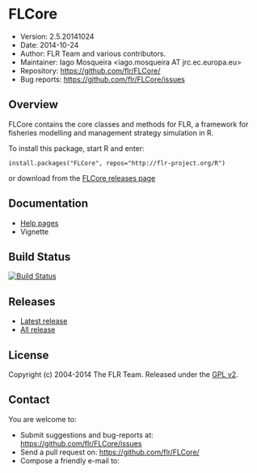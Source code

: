 # FLCore
- Version: 2.5.20141024
- Date: 2014-10-24
- Author: FLR Team and various contributors.
- Maintainer: Iago Mosqueira <iago.mosqueira AT jrc.ec.europa.eu>
- Repository: <https://github.com/flr/FLCore/>
- Bug reports: <https://github.com/flr/FLCore/issues>

## Overview
FLCore contains the core classes and methods for FLR, a framework for fisheries modelling and management strategy simulation in R.

To install this package, start R and enter:

	install.packages("FLCore", repos="http://flr-project.org/R")

or download from the [FLCore releases page](https://github.com/flr/FLCore/releases/latest)

## Documentation
- [Help pages](http://flr-project.org/FLCore)
- Vignette

## Build Status
[![Build Status](https://travis-ci.org/flr/FLCore.svg?branch=master)](https://travis-ci.org/flr/FLCore)

## Releases
- [Latest release](https://github.com/flr/FLCore/releases/tag/v2.5.20130716)
- [All release](https://github.com/flr/FLCore/releases/)

## License
Copyright (c) 2004-2014 The FLR Team. Released under the [GPL v2](http://www.gnu.org/licenses/gpl-2.0.html).

## Contact
You are welcome to:

- Submit suggestions and bug-reports at: <https://github.com/flr/FLCore/issues>
- Send a pull request on: <https://github.com/flr/FLCore/>
- Compose a friendly e-mail to: <flrteam AT flr-project.org>
